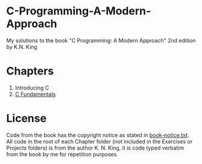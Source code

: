 # C-Programming-A-Modern-Approach
My solutions to the book "C Programming: A Modern Approach" 2nd edition by K.N. King

# Chapters
1. Introducing C
2. [C Fundamentals](./Chapter2/)

# License
Code from the book has the copyright notice as stated in [book-notice.txt](./book-notice.txt).
All code in the root of each Chapter folder (not included in the Exercises or Projects folders) is from the author K. N. King, it is code typed verbatim from the book by me for repetition purposes.